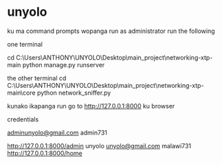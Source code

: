 # unyolo

ku ma command prompts wopanga run as administrator run the following 

one terminal 

cd C:\Users\ANTHONY\UNYOLO\Desktop\main_project\networking-xtp-main python manage.py runserver 

the other terminal 
cd C:\Users\ANTHONY\UNYOLO\Desktop\main_project\networking-xtp-main\core python network_sniffer.py


kunako ikapanga run go to
http://127.0.0.1:8000 ku browser


credentials 

adminunyolo@gmail.com
admin731

http://127.0.0.1:8000/admin
unyolo
unyolo@gmail.com
malawi731
http://127.0.0.1:8000/home
